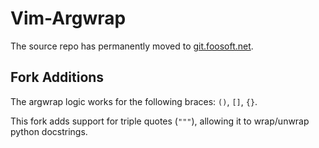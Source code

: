 # Vim-Argwrap

The source repo has permanently moved to [git.foosoft.net](https://git.foosoft.net/alex/vim-argwrap).

## Fork Additions
The argwrap logic works for the following braces: `()`, `[]`, `{}`.

This fork adds support for triple quotes (`"""`),
allowing it to wrap/unwrap python docstrings.
